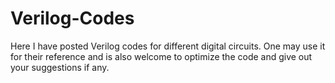 # Verilog-Codes
Here I have posted Verilog codes for different digital circuits. One may use it for their reference and is also welcome to optimize the code and give out your suggestions if any.
